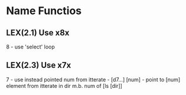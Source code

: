 # Name Functios
## LEX(2.1) Use x8x

8 - use 'select' loop 

## LEX(2.3) Use x7x

7 - use instead pointed num from itterate
    - [d7...] [num] - point to [num] element from itterate in dir m.b. num of [ls [dir]]
